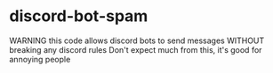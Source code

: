 # discord-bot-spam
WARNING this code allows discord bots to send messages WITHOUT breaking any discord rules
Don't expect much from this, it's good for annoying people 
